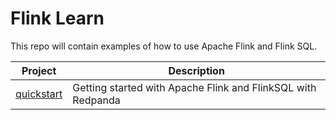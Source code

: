 # Flink Learn
This repo will contain examples of how to use Apache Flink and Flink SQL.

| Project      | Description |
| ----------- | ----------- |
| [quickstart](./1-quickstart/)      | Getting started with Apache Flink and FlinkSQL with Redpanda       |
